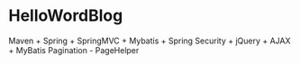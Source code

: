 # HelloWordBlog

Maven + Spring + SpringMVC + Mybatis + Spring Security + jQuery + AJAX + MyBatis Pagination - PageHelper
